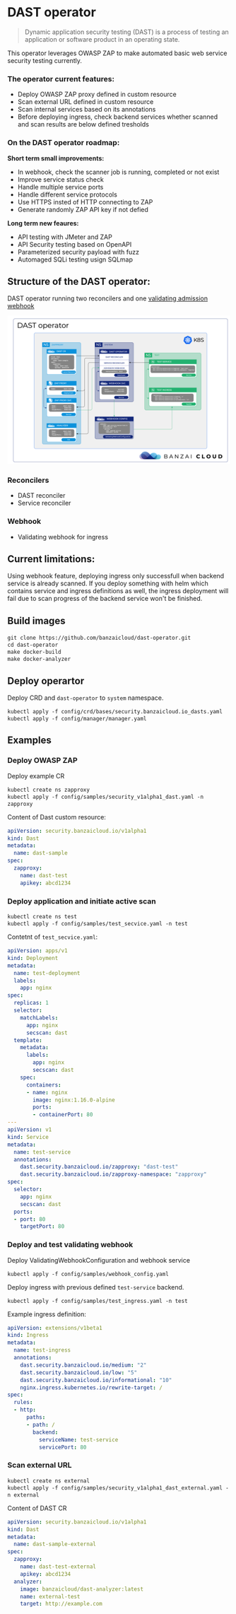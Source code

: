 # DAST operator

> Dynamic application security testing (DAST) is a process of testing an application or software product in an operating state.

This operator leverages OWASP ZAP to make automated basic web service security testing currently.

### The operator current features:
- Deploy OWASP ZAP proxy defined in custom resource
- Scan external URL defined in custom resource
- Scan internal services based on its annotations
- Before deploying ingress, check backend services whether scanned and scan results are below defined tresholds

### On the DAST operator roadmap:
**Short term small improvements:**
- In webhook, check the scanner job is running, completed or not exist
- Improve service status check
- Handle multiple service ports
- Handle different service protocols
- Use HTTPS insted of HTTP connecting to ZAP
- Generate randomly ZAP API key if not defied

**Long term new feaures:**
- API testing with JMeter and ZAP
- API Security testing based on OpenAPI
- Parameterized security payload with fuzz
- Automaged SQLi testing usign SQLmap

## Structure of the DAST operator:
DAST operator running two reconcilers and one [validating admission webhook](https://kubernetes.io/docs/reference/access-authn-authz/admission-controllers/#validatingadmissionwebhook)

![DAST OPERATOR](docs/images/dast.png)

### Reconcilers
- DAST reconciler
- Service reconciler

### Webhook
- Validating webhook for ingress

## Current limitations:
Using webhook feature, deploying ingress only successfull when backend service is already scanned. If you deploy something with helm which contains service and ingress definitions as well, the ingress deployment will fail due to scan progress of the backend service won't be finished.

## Build images
```shell
git clone https://github.com/banzaicloud/dast-operator.git
cd dast-operator
make docker-build
make docker-analyzer
```

## Deploy operartor
Deploy CRD and `dast-operator` to `system` namespace.
```shell
kubectl apply -f config/crd/bases/security.banzaicloud.io_dasts.yaml 
kubectl apply -f config/manager/manager.yaml
```

## Examples

### Deploy OWASP ZAP
Deploy example CR
```shell
kubectl create ns zapproxy
kubectl apply -f config/samples/security_v1alpha1_dast.yaml -n zapproxy
```

Content of Dast custom resource:
```yaml
apiVersion: security.banzaicloud.io/v1alpha1
kind: Dast
metadata:
  name: dast-sample
spec:
  zapproxy:
    name: dast-test
    apikey: abcd1234
```

### Deploy application and initiate active scan 
```shell
kubectl create ns test
kubectl apply -f config/samples/test_secvice.yaml -n test
```

Contetnt of `test_secvice.yaml`:
```yaml
apiVersion: apps/v1
kind: Deployment
metadata:
  name: test-deployment
  labels:
    app: nginx
spec:
  replicas: 1
  selector:
    matchLabels:
      app: nginx
      secscan: dast
  template:
    metadata:
      labels:
        app: nginx
        secscan: dast
    spec:
      containers:
      - name: nginx
        image: nginx:1.16.0-alpine
        ports:
        - containerPort: 80
---
apiVersion: v1
kind: Service
metadata:
  name: test-service
  annotations:
    dast.security.banzaicloud.io/zapproxy: "dast-test"
    dast.security.banzaicloud.io/zapproxy-namespace: "zapproxy"
spec:
  selector:
    app: nginx
    secscan: dast
  ports:
  - port: 80
    targetPort: 80
```

### Deploy and test validating webhook
Deploy ValidatingWebhookConfiguration and webhook service
```shell
kubectl apply -f config/samples/webhook_config.yaml
```

Deploy ingress with previous defined `test-service` backend.
```shell
kubectl apply -f config/samples/test_ingress.yaml -n test
```

Example ingress definition:
```yaml
apiVersion: extensions/v1beta1
kind: Ingress
metadata:
  name: test-ingress
  annotations:
    dast.security.banzaicloud.io/medium: "2"
    dast.security.banzaicloud.io/low: "5"
    dast.security.banzaicloud.io/informational: "10"
    nginx.ingress.kubernetes.io/rewrite-target: /
spec:
  rules:
  - http:
      paths:
      - path: /
        backend:
          serviceName: test-service
          servicePort: 80
```


### Scan external URL
```shell
kubectl create ns external
kubectl apply -f config/samples/security_v1alpha1_dast_external.yaml -n external
```

Content of DAST CR
```yaml
apiVersion: security.banzaicloud.io/v1alpha1
kind: Dast
metadata:
  name: dast-sample-external
spec:
  zapproxy:
    name: dast-test-external
    apikey: abcd1234
  analyzer:
    image: banzaicloud/dast-analyzer:latest
    name: external-test
    target: http://example.com
```
